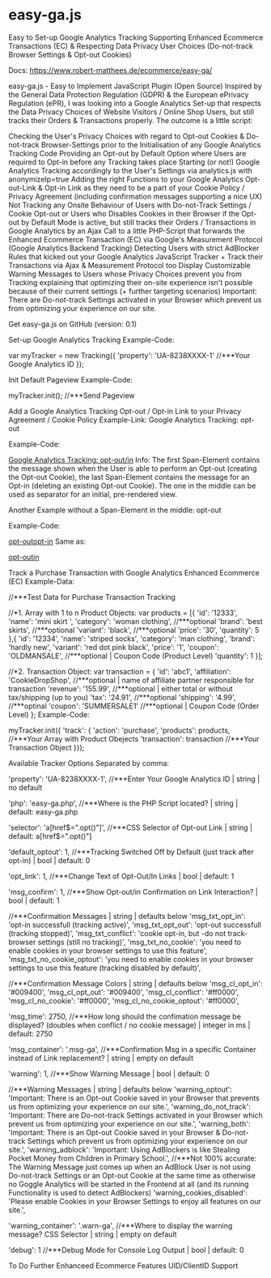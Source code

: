 # easy-ga.js
Easy to Set-up Google Analytics Tracking Supporting Enhanced Ecommerce Transactions (EC) &amp; Respecting Data Privacy User Choices (Do-not-track Browser Settings &amp; Opt-out Cookies)

Docs: https://www.robert-matthees.de/ecommerce/easy-ga/

easy-ga.js - Easy to Implement JavaScript Plugin (Open Source)
Inspired by the General Data Protection Regulation (GDPR) & the European ePrivacy Regulation (ePR), I was looking into a Google Analytics Set-up that respects the Data Privacy Choices of Website Visitors / Online Shop Users, but still tracks their Orders & Transactions properly. The outcome is a little script:

Checking the User's Privacy Choices with regard to Opt-out Cookies & Do-not-track Browser-Settings prior to the Initialisation of any Google Analytics Tracking Code
Providing an Opt-out by Default Option where Users are required to Opt-in before any Tracking takes place
Starting (or not!) Google Analytics Tracking accordingly to the User's Settings via analytics.js with anonymizeIp=true
Adding the right Functions to your Google Analytics Opt-out-Link & Opt-in Link as they need to be a part of your Cookie Policy / Privacy Agreement (including confirmation messages supporting a nice UX)
Not Tracking any Onsite Behaviour of Users with Do-not-Track Settings / Cookie Opt-out or Users who Disables Cookies in their Browser if the Opt-out by Default Mode is active, but still tracks their Orders / Transactions in Google Analytics by an Ajax Call to a little PHP-Script that forwards the Enhanced Ecommerce Transaction (EC) via Google's Measurement Protocol (Google Analytics Backend Tracking)
Detecting Users with strict AdBlocker Rules that kicked out your Google Analytics JavaScript Tracker + Track their Transactions via Ajax & Measurement Protocol too
Display Customizable Warning Messages to Users whose Privacy Choices prevent you from Tracking explaining that optimizing their on-site experience isn't possible because of their current settings (+ further targeting scenarios)
Important: There are Do-not-track Settings activated in your Browser which prevent us from optimizing your experience on our site.

Get easy-ga.js on GitHub (version: 0.1)

Set-up Google Analytics Tracking
Example-Code:

var myTracker = new Tracking({
  'property': 'UA-8238XXXX-1' //***Your Google Analytics ID
});

Init Default Pageview
Example-Code:

myTracker.init(); //***Send Pageview

Add a Google Analytics Tracking Opt-out / Opt-in Link to your Privacy Agreement / Cookie Policy
Example-Link: Google Analytics Tracking: opt-out

Example-Code:

<a href="javascript:myTracker.opt()">Google Analytics Tracking: opt-<span>out</span><span>/</span><span>in</span></a>
Info: The first Span-Element contains the message shown when the User is able to perform an Opt-out (creating the Opt-out Cookie), the last Span-Element contains the message for an Opt-in (deleting an existing Opt-out Cookie). The one in the middle can be used as separator for an initial, pre-rendered view.

Another Example without a Span-Element in the middle: opt-out

Example-Code:

<a href="javascript:myTracker.opt()"><span>opt-out</span><span>opt-in</span></a>
Same as:

<a href="javascript:myTracker.opt()">opt-<span>out</span><span>in</span></a>

Track a Purchase Transaction with Google Analytics Enhanced Ecommerce (EC)
Example-Data:

//***Test Data for Purchase Transaction Tracking

//*1. Array with 1 to n Product Objects:
var products = [{
  'id': '12333',
  'name': 'mini skirt ',
  'category': 'woman clothing', //***optional
  'brand': 'best skirts', //***optional
  'variant': 'black', //***optional
  'price': '30',
  'quantity': 5
},{
  'id': '12334',
  'name': 'striped socks',
  'category': 'man clothing',
  'brand': 'hardly new',
  'variant': 'red dot pink black',
  'price': '1',
  'coupon': 'OLDMANSALE', //***optional | Coupon Code (Product Level)
  'quantity': 1
}];

//*2. Transaction Object:
var transaction = {
  'id': 'abc1',
  'affiliation': 'CookieDropShop', //***optional | name of affiliate partner responsible for transaction
  'revenue': '155.99', //***optional | either total or without tax/shipping (up to you)
  'tax': '24.91', //***optional
  'shipping': '4.99', //***optinal
  'coupon': 'SUMMERSALE1' //***optional | Coupon Code (Order Level)
};
Example-Code:

myTracker.init({ 'track': {
  'action': 'purchase',
  'products': products, //***Your Array with Product Obejects
  'transaction': transaction //***Your Transaction Object
}});

Available Tracker Options
Separated by comma:

'property': 'UA-8238XXXX-1', //***Enter Your Google Analytics ID | string | no default

'php': 'easy-ga.php', //***Where is the PHP Script located? | string | default: easy-ga.php

'selector': 'a[href$=".opt()"]', //***CSS Selector of Opt-out Link | string | default: a[href$=".opt()"]

'default_optout': 1, //***Tracking Switched Off by Default (just track after opt-in) | bool | default: 0

'opt_link': 1, //***Change Text of Opt-Out/In Links | bool | default: 1

'msg_confirm': 1, //***Show Opt-out/in Confirmation on Link Interaction? | bool | default: 1

//***Confirmation Messages | string | defaults below
'msg_txt_opt_in': 'opt-in successfull (tracking active)',
'msg_txt_opt_out': 'opt-out successfull (tracking stopped)',
'msg_txt_conflict': 'cookie opt-in, but -do not track- browser settings (still no tracking)',
'msg_txt_no_cookie': 'you need to enable cookies in your browser settings to use this feature',
'msg_txt_no_cookie_optout': 'you need to enable cookies in your browser settings to use this feature (tracking disabled by default)',

//***Confirmation Message Colors | string | defaults below
'msg_cl_opt_in': '#009400',
'msg_cl_opt_out': '#009400',
'msg_cl_conflict': '#ff0000',
'msg_cl_no_cookie': '#ff0000',
'msg_cl_no_cookie_optout': '#ff0000',

'msg_time': 2750, //***How long should the confimation message be displayed? (doubles when conflict / no cookie message) | integer in ms | default: 2750

'msg_container': '.msg-ga', //***Confirmation Msg in a specific Container instead of Link replacement? | string | empty on default

'warning': 1, //***Show Warning Message | bool | default: 0

//***Warning Messages | string | defaults below
'warning_optout': 'Important: There is an Opt-out Cookie saved in your Browser that prevents us from optimizing your experience on our site.',
'warning_do_not_track': 'Important: There are Do-not-track Settings activated in your Browser which prevent us from optimizing your experience on our site.',
'warning_both': 'Important: There is an Opt-out Cookie saved in your Browser & Do-not-track Settings which prevent us from optimizing your experience on our site.',
'warning_adblock': 'Important: Using AdBlockers is like Stealing Pocket Money from Children in Primary School.', //***Not 100% accurate: The Warning Message just comes up when an AdBlock User is not using Do-not-track Settings or an Opt-out Cookie at the same time as otherwise no Goggle Analytics will be started in the Frontend at all (and its running Functionality is used to detect AdBlockers)
'warning_cookies_disabled': 'Please enable Cookies in your Browser Settings to enjoy all features on our site.',

'warning_container': '.warn-ga', //***Where to display the warning message? CSS Selector | string | empty on default

'debug': 1 //***Debug Mode for Console Log Output | bool | default: 0

To Do
Further Enhanceed Ecommerce Features
UID/ClientID Support
